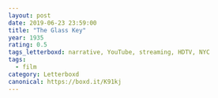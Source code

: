 ```yaml
---
layout: post 
date: 2019-06-23 23:59:00
title: "The Glass Key"
year: 1935
rating: 0.5
tags_letterboxd: narrative, YouTube, streaming, HDTV, NYC
tags:
  - film
category: Letterboxd
canonical: https://boxd.it/K91kj
---
```

